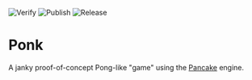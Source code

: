 ![Verify](https://github.com/kkorolyov/ponk/workflows/verify/badge.svg)
![Publish](https://github.com/kkorolyov/ponk/workflows/publish/badge.svg)
![Release](https://github.com/kkorolyov/ponk/workflows/release/badge.svg)

# Ponk
A janky proof-of-concept Pong-like "game" using the [Pancake](https://github.com/kkorolyov/pancake) engine. 
